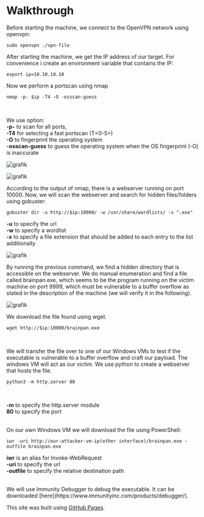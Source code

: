 
# Walkthrough

Before starting the machine, we connect to the OpenVPN network using openvpn:
```
sudo openvpn ./vpn-file
```

After starting the machine, we get the IP address of our target. 
For convenience i create an environment variable that contains the IP:

```
export ip=10.10.10.10
```

Now we perform a portscan using nmap
```
nmap -p- $ip -T4 -O -osscan-guess
```
<br>

We use option:<br>
**-p-** to scan for all ports,<br>
**-T4** for selecting a fast portscan (T<0-5>)<br>
**-O** to fingerprint the operating system<br>
**-osscan-guess** to guess the operating system when the OS fingerprint (-O) is inaccurate<br>


![grafik](https://github.com/fortyfourh/CTF-writeups/assets/125758265/00872e20-ea3e-418f-b303-02ad7c527e94)

![grafik](https://github.com/fortyfourh/CTF-writeups/assets/125758265/9d24dd32-b1f3-4a14-b2c0-fb1d470649cb)

According to the output of nmap, there is a webserver running on port 10000. Now, we will scan the webserver and search for hidden files/folders using gobuster:
```
gobuster dir -u http://$ip:10000/ -w /usr/share/wordlists/ -x ".exe"
```
**-u** to specify the url<br>
**-w** to specify a wordlist<br>
**-x** to specify a file extension that should be added to each entry to the list additionally<br>

![grafik](https://github.com/fortyfourh/CTF-writeups/assets/125758265/5e2a90d5-0dc7-4372-aabf-8c5eac041671)

By running the previous command, we find a hidden directory that is accessible on the webserver. We do manual enumeration and find a file called brainpan.exe, which seems to be the program running on the victim machine on port 9999, which must be vulnerable to a buffer overflow as stated in the description of the machine (we will verify it in the following). 

![grafik](https://github.com/fortyfourh/CTF-writeups/assets/125758265/1ef441b5-6780-4677-888b-ef6bf63918e6)

We download the file found using wget.

```
wget http://$ip:10000/brainpan.exe
```
<br>

We will transfer the file over to one of our Windows VMs to test if the executable is vulnerable to a buffer overflow and craft our payload. The windows VM will act as our victim. We use python to create a webserver that hosts the file.

```
python3 -m http.server 80
```
<br>

**-m** to specify the http.server module<br>
**80** to specify the port<br>
<br>

On our own Windows VM we will download the file using PowerShell:
```
iwr -uri http://our-attacker-vm-ip(other interface)/brainpan.exe -outfile brainpan.exe
```

**iwr** is an alias for Invoke-WebRequest<br>
**-uri** to specify the url<br>
**-outfile** to specify the relative destination path<br>

<br>
We will use Immunity Debugger to debug the executable. It can be downloaded [here](https://www.immunityinc.com/products/debugger/).

This site was built using [GitHub Pages](https://pages.github.com/).
